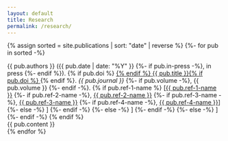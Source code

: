 ```yaml
---
layout: default
title: Research
permalink: /research/
---
```


{% assign sorted = site.publications | sort: "date" | reverse %}
{%- for pub in sorted -%}
  <div class="content-block">
    {{ pub.authors }} ({{ pub.date | date: "%Y" }}
    {%- if pub.in-press -%}, in press {%- endif %}). 
    {% if pub.doi %} <a href="{{ pub.doi }}" target="_blank"> {% endif %} {{ pub.title }}{% if pub.doi %} </a> {% endif %}.
    <i> {{ pub.journal }}</i>
    {%- if pub.volume -%}, {{ pub.volume }} {%- endif -%}. 
    {% if pub.ref-1-name %} [<a href="{{ pub.ref-1-link }}" target="_blank">{{ pub.ref-1-name }}</a>
      {%- if pub.ref-2-name -%}, <a href="{{ pub.ref-2-link }}" target="_blank">{{ pub.ref-2-name }}</a>
        {%- if pub.ref-3-name -%}, <a href="{{ pub.ref-3-link }}" target="_blank">{{ pub.ref-3-name }}</a>
          {%- if pub.ref-4-name -%}, <a href="{{ pub.ref-4-link }}" target="_blank">{{ pub.ref-4-name }}</a>]
          {%- else -%}
          ]
          {%- endif -%}
        {%- else -%}
        ]
        {%- endif -%}
      {%- else -%}
      ]
      {%- endif -%}
    {% endif %}
    <div class="content-note">
      {{ pub.content }}
    </div>
  </div>
{% endfor %}

